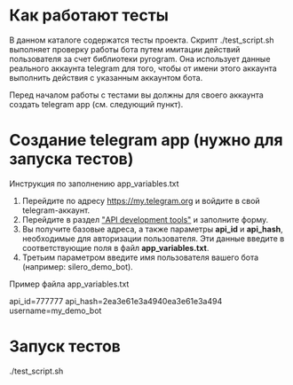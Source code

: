 # Как работают тесты

В данном каталоге содержатся тесты проекта. Скрипт ./test_script.sh выполняет проверку работы бота путем имитации действий пользователя за счет библиотеки pyrogram. Она использует данные реального аккаунта telegram для того, чтобы от имени этого аккаунта выполнить действия с указанным аккаунтом бота.

Перед началом работы с тестами вы должны для своего аккаунта создать telegram app (см. следующий пункт).


# Создание telegram app (нужно для запуска тестов)

Инструкция по заполнению app_variables.txt
1. Перейдите по адресу https://my.telegram.org и войдите в свой telegram-аккаунт.
2. Перейдите в раздел ["API development tools"](https://my.telegram.org/apps) и заполните форму. 
3. Вы получите базовые адреса, а также параметры **api_id** и **api_hash**, необходимые для авторизации пользователя. Эти данные введите в соответствующие поля в файл **app_variables.txt**.
4. Третьим параметром введите имя пользователя вашего бота (например: silero_demo_bot).


Пример файла app_variables.txt

api_id=777777
api_hash=2ea3e61e3a4940ea3e61e3a494
username=my_demo_bot

# Запуск тестов

./test_script.sh


